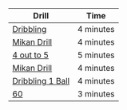 | Drill | Time |
| ------- | -------- |
| [Dribbling](./../drills/dribbling.md) | 4 minutes |
| [Mikan Drill](./../drills/mikan.md) | 4 minutes | 
| [4 out to 5](./../drills/4-out-to-5-transition.md) | 5 minutes | 
| [Mikan Drill](./../drills/mikan.md) | 4 minutes | 
| [Dribbling 1 Ball](./../drills/dribbling-1.md) | 4 minutes |
| [60](./../drills/shooting-60.md) | 3 minutes |



